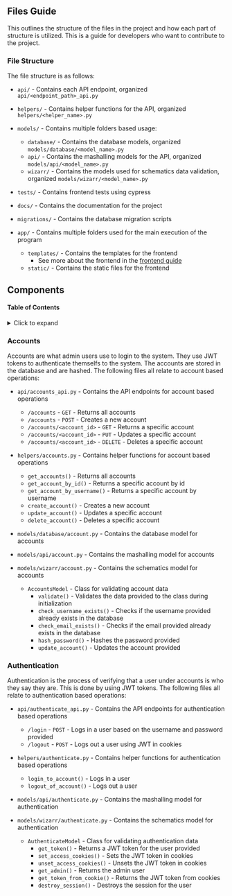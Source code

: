 ## Files Guide
This outlines the structure of the files in the project and how each part of structure is utilized. This is a guide for developers who want to contribute to the project.

### File Structure
The file structure is as follows:

- `api/` - Contains each API endpoint, organized `api/<endpoint_path>_api.py`
- `helpers/` - Contains helper functions for the API, organized `helpers/<helper_name>.py`
- `models/` - Contains multiple folders based usage:
    - `database/` - Contains the database models, organized `models/database/<model_name>.py`
    - `api/` - Contains the mashalling models for the API, organized `models/api/<model_name>.py`
    - `wizarr/` - Contains the models used for schematics data validation, organized `models/wizarr/<model_name>.py`

- `tests/` - Contains frontend tests using cypress
- `docs/` - Contains the documentation for the project
- `migrations/` - Contains the database migration scripts
- `app/` - Contains multiple folders used for the main execution of the program
    - `templates/` - Contains the templates for the frontend
        - See more about the frontend in the [frontend guide](frontend.md)
    - `static/` - Contains the static files for the frontend




## Components

#### Table of Contents
<details><summary>Click to expand</summary>
- [Accounts](#accounts)
- [Authentication](#authentication)
</details>

### Accounts
Accounts are what admin users use to login to the system. They use JWT tokens to authenticate themselfs to the system. The accounts are stored in the database and are hashed. The following files all relate to account based operations:

- `api/accounts_api.py` - Contains the API endpoints for account based operations
    - `/accounts` - `GET` - Returns all accounts
    - `/accounts` - `POST` - Creates a new account
    - `/accounts/<account_id>` - `GET` - Returns a specific account
    - `/accounts/<account_id>` - `PUT` - Updates a specific account
    - `/accounts/<account_id>` - `DELETE` - Deletes a specific account

- `helpers/accounts.py` - Contains helper functions for account based operations
    - `get_accounts()` - Returns all accounts
    - `get_account_by_id()` - Returns a specific account by id
    - `get_account_by_username()` - Returns a specific account by username
    - `create_account()` - Creates a new account
    - `update_account()` - Updates a specific account
    - `delete_account()` - Deletes a specific account

- `models/database/account.py` - Contains the database model for accounts
- `models/api/account.py` - Contains the mashalling model for accounts

- `models/wizarr/account.py` - Contains the schematics model for accounts
    - `AccountsModel` - Class for validating account data
        - `validate()` - Validates the data provided to the class during initialization
        - `check_username_exists()` - Checks if the username provided already exists in the database
        - `check_email_exists()` - Checks if the email provided already exists in the database
        - `hash_password()` - Hashes the password provided
        - `update_account()` - Updates the account provided


### Authentication
Authentication is the process of verifying that a user under accounts is who they say they are. This is done by using JWT tokens. The following files all relate to authentication based operations:

- `api/authenticate_api.py` - Contains the API endpoints for authentication based operations
    - `/login` - `POST` - Logs in a user based on the username and password provided
    - `/logout` - `POST` - Logs out a user using JWT in cookies

- `helpers/authenticate.py` - Contains helper functions for authentication based operations
    - `login_to_account()` - Logs in a user
    - `logout_of_account()` - Logs out a user

- `models/api/authenticate.py` - Contains the mashalling model for authentication

- `models/wizarr/authenticate.py` - Contains the schematics model for authentication
    - `AuthenticateModel` - Class for validating authentication data
        - `get_token()` - Returns a JWT token for the user provided
        - `set_access_cookies()` - Sets the JWT token in cookies
        - `unset_access_cookies()` - Unsets the JWT token in cookies
        - `get_admin()` - Returns the admin user
        - `get_token_from_cookie()` - Returns the JWT token from cookies
        - `destroy_session()` - Destroys the session for the user

